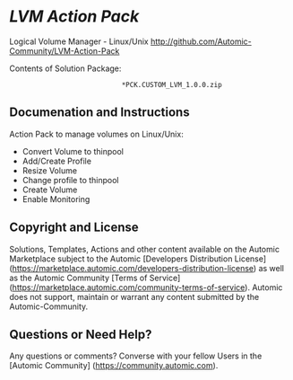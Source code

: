 *LVM Action Pack*
=============


Logical Volume Manager - Linux/Unix
http://github.com/Automic-Community/LVM-Action-Pack

<!-- List of attached files -->
Contents of Solution Package:

						
								*PCK.CUSTOM_LVM_1.0.0.zip
								
						


Documenation and Instructions
---

<p>Action Pack to manage volumes on Linux/Unix:</p>
<ul>
<li>Convert Volume to thinpool</li>
<li>Add/Create Profile</li>
<li>Resize Volume</li>
<li>Change profile to thinpool</li>
<li>Create Volume</li>
<li>Enable Monitoring</li>
</ul>

Copyright and License
---

Solutions, Templates, Actions and other content available on the Automic Marketplace subject to the Automic [Developers Distribution License] (https://marketplace.automic.com/developers-distribution-license) as well as the Automic Community [Terms of Service] (https://marketplace.automic.com/community-terms-of-service).
Automic does not support, maintain or warrant any content submitted by the Automic-Community.



Questions or Need Help? 
---
Any questions or comments? Converse with your fellow Users in the [Automic Community] (https://community.automic.com).
